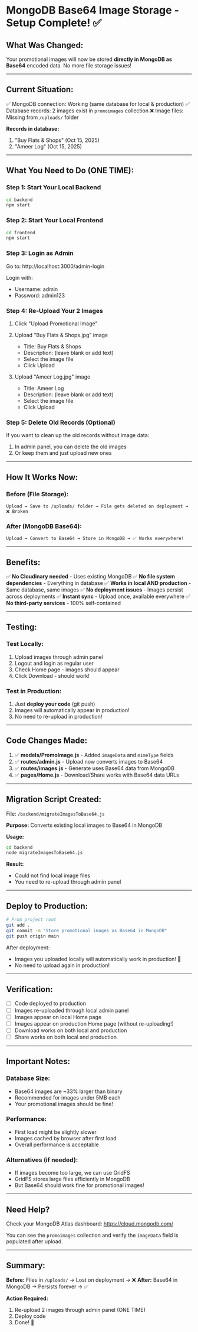 # MongoDB Base64 Image Storage - Setup Complete! ✅

## What Was Changed:

Your promotional images will now be stored **directly in MongoDB as Base64** encoded data. No more file storage issues!

---

## Current Situation:

✅ MongoDB connection: Working (same database for local & production)
✅ Database records: 2 images exist in `promoimages` collection
❌ Image files: Missing from `/uploads/` folder

**Records in database:**
1. "Buy Flats & Shops" (Oct 15, 2025)
2. "Ameer Log" (Oct 15, 2025)

---

## What You Need to Do (ONE TIME):

### Step 1: Start Your Local Backend

```bash
cd backend
npm start
```

### Step 2: Start Your Local Frontend

```bash
cd frontend
npm start
```

### Step 3: Login as Admin

Go to: http://localhost:3000/admin-login

Login with:
- Username: admin
- Password: admin123

### Step 4: Re-Upload Your 2 Images

1. Click "Upload Promotional Image"
2. Upload "Buy Flats & Shops.jpg" image
   - Title: Buy Flats & Shops
   - Description: (leave blank or add text)
   - Select the image file
   - Click Upload

3. Upload "Ameer Log.jpg" image
   - Title: Ameer Log  
   - Description: (leave blank or add text)
   - Select the image file
   - Click Upload

### Step 5: Delete Old Records (Optional)

If you want to clean up the old records without image data:
1. In admin panel, you can delete the old images
2. Or keep them and just upload new ones

---

## How It Works Now:

### Before (File Storage):
```
Upload → Save to /uploads/ folder → File gets deleted on deployment → ❌ Broken
```

### After (MongoDB Base64):
```
Upload → Convert to Base64 → Store in MongoDB → ✅ Works everywhere!
```

---

## Benefits:

✅ **No Cloudinary needed** - Uses existing MongoDB
✅ **No file system dependencies** - Everything in database
✅ **Works in local AND production** - Same database, same images
✅ **No deployment issues** - Images persist across deployments
✅ **Instant sync** - Upload once, available everywhere
✅ **No third-party services** - 100% self-contained

---

## Testing:

### Test Locally:
1. Upload images through admin panel
2. Logout and login as regular user
3. Check Home page - images should appear
4. Click Download - should work!

### Test in Production:
1. Just **deploy your code** (git push)
2. Images will automatically appear in production!
3. No need to re-upload in production!

---

## Code Changes Made:

1. ✅ **models/PromoImage.js** - Added `imageData` and `mimeType` fields
2. ✅ **routes/admin.js** - Upload now converts images to Base64
3. ✅ **routes/images.js** - Generate uses Base64 data from MongoDB
4. ✅ **pages/Home.js** - Download/Share works with Base64 data URLs

---

## Migration Script Created:

File: `/backend/migrateImagesToBase64.js`

**Purpose:** Converts existing local images to Base64 in MongoDB

**Usage:**
```bash
cd backend
node migrateImagesToBase64.js
```

**Result:** 
- Could not find local image files
- You need to re-upload through admin panel

---

## Deploy to Production:

```bash
# From project root
git add .
git commit -m "Store promotional images as Base64 in MongoDB"
git push origin main
```

After deployment:
- Images you uploaded locally will automatically work in production! 🎉
- No need to upload again in production!

---

## Verification:

- [ ] Code deployed to production
- [ ] Images re-uploaded through local admin panel
- [ ] Images appear on local Home page
- [ ] Images appear on production Home page (without re-uploading!)
- [ ] Download works on both local and production
- [ ] Share works on both local and production

---

## Important Notes:

### Database Size:
- Base64 images are ~33% larger than binary
- Recommended for images under 5MB each
- Your promotional images should be fine!

### Performance:
- First load might be slightly slower
- Images cached by browser after first load
- Overall performance is acceptable

### Alternatives (if needed):
- If images become too large, we can use GridFS
- GridFS stores large files efficiently in MongoDB
- But Base64 should work fine for promotional images!

---

## Need Help?

Check your MongoDB Atlas dashboard:
https://cloud.mongodb.com/

You can see the `promoimages` collection and verify the `imageData` field is populated after upload.

---

## Summary:

**Before:** Files in `/uploads/` → Lost on deployment → ❌
**After:** Base64 in MongoDB → Persists forever → ✅

**Action Required:** 
1. Re-upload 2 images through admin panel (ONE TIME)
2. Deploy code
3. Done! 🎉

